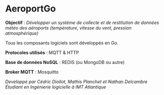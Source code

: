 # AeroportGo

**Objectif** : _Développer un système de collecte et de restitution de données météo des aéroports (température, vitesse du vent, pression atmosphérique)_

Tous les composants logiciels sont développés en *Go*.

__Protocoles utilisés__ : MQTT & HTTP

__Base de données NoSQL__ : REDIS (ou MongoDB ou autre)

__Broker MQTT__ : Mosquitto

*Developpé par Cédric Diollot, Mathis Planchet et Nathan Delcambre*
*Étudiant en Ingénierie logicielle à IMT Atlantique*
